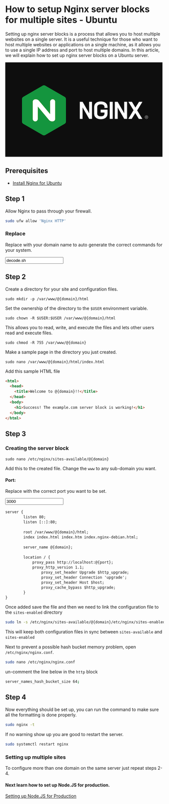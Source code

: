 # How to setup Nginx server blocks for multiple sites - Ubuntu

Setting up nginx server blocks is a process that allows you to host multiple websites on a single server. It is a useful technique for those who want to host multiple websites or applications on a single machine, as it allows you to use a single IP address and port to host multiple domains. In this article, we will explain how to set up nginx server blocks on a Ubuntu server.

![Nginx Logo](./nginx_default_featured_2020_IpfrM28b8W.png)

## Prerequisites

- [Install Nginx for Ubuntu](/installing-nginx-on-ubuntu)

## Step 1

Allow Nginx to pass through your firewall.

```sh
sudo ufw allow 'Nginx HTTP'
```

### Replace

Replace with your domain name to auto generate the correct commands for your system.

<input type="url" value="decode.sh" name="domain">

## Step 2

Create a directory for your site and configuration files.

```text
sudo mkdir -p /var/www/@{domain}/html
```

Set the ownership of the directory to the `$USER` environment variable.

```text
sudo chown -R $USER:$USER /var/www/@{domain}/html
```

This allows you to read, write, and execute the files and lets other users read and execute files.

```text
sudo chmod -R 755 /var/www/@{domain}
```

Make a sample page in the directory you just created.

```text
sudo nano /var/www/@{domain}/html/index.html
```

Add this sample HTML file

```html
<html>
  <head>
    <title>Welcome to @{domain}!!</title>
  </head>
  <body>
    <h1>Success! The example.com server block is working!</h1>
  </body>
</html>
```

## Step 3

### Creating the server block

```text
sudo nano /etc/nginx/sites-available/@{domain}
```

Add this to the created file. Change the `www` to any sub-domain you want.

#### Port:

Replace with the correct port you want to be set.

<input type="number" value="3000" name="port">

```nginx
server {
        listen 80;
        listen [::]:80;

        root /var/www/@{domain}/html;
        index index.html index.htm index.nginx-debian.html;

        server_name @{domain};

		location / {
    	    proxy_pass http://localhost:@{port};
   		   	proxy_http_version 1.1;
        		proxy_set_header Upgrade $http_upgrade;
        		proxy_set_header Connection 'upgrade';
        		proxy_set_header Host $host;
        		proxy_cache_bypass $http_upgrade;
    	}
}
```

Once added save the file and then we need to link the configuration file to the `sites-enabled` directory

```sh
sudo ln -s /etc/nginx/sites-available/@{domain}/etc/nginx/sites-enabled/
```

This will keep both configuration files in sync between `sites-available` and `sites-enabled`

Next to prevent a possible hash bucket memory problem, open `/etc/nginx/nginx.conf`.

```sh
sudo nano /etc/nginx/nginx.conf
```

un-comment the line below in the `http` block

```sh
server_names_hash_bucket_size 64;
```

## Step 4

Now everything should be set up, you can run the command to make sure all the formatting is done properly.

```sh
sudo nginx -t
```

If no warning show up you are good to restart the server.

```sh
sudo systemctl restart nginx
```

### Setting up multiple sites

To configure more than one domain on the same server just repeat steps 2-4.

#### Next learn how to set up Node.JS for production.

[Setting up Node.JS for Production](/setting-up-node-js-for-production)

<script src="/plugins/mdxt.js"></script>
